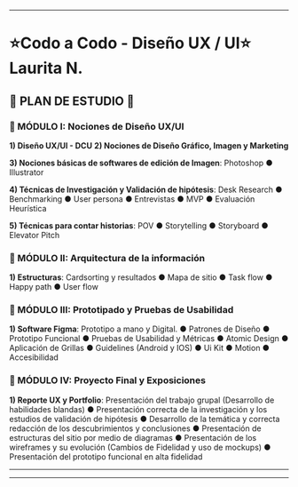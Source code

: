 

---

# :star:Codo a Codo - Diseño UX / UI:star: Laurita N. 


## 🚀 PLAN DE ESTUDIO  🚀

### :stars: MÓDULO I: Nociones de Diseño UX/UI

**1) Diseño UX/UI - DCU**
**2) Nociones de Diseño Gráfico, Imagen y Marketing**

**3) Nociones básicas de softwares de edición de Imagen**:  Photoshop ● Illustrator

**4) Técnicas de Investigación y Validación de hipótesis**:  Desk Research ● Benchmarking ● User persona ● Entrevistas ● MVP ● Evaluación Heurística

**5) Técnicas para contar historias**:  POV ● Storytelling ● Storyboard ● Elevator Pitch 

### :stars: MÓDULO II: Arquitectura de la información

**1) Estructuras**:  Cardsorting y resultados ● Mapa de sitio ● Task flow ● Happy path ● User flow

### :stars: MÓDULO III: Prototipado y Pruebas de Usabilidad

**1) Software Figma**:  Prototipo a mano y Digital. ● Patrones de Diseño ● Prototipo Funcional ● Pruebas de Usabilidad y Métricas ● Atomic Design ● Aplicación de Grillas ● Guidelines (Android y IOS) ● Ui Kit ● Motion ● Accesibilidad

### :stars: MÓDULO IV: Proyecto Final y Exposiciones

**1) Reporte UX y Portfolio**:  Presentación del trabajo grupal (Desarrollo de habilidades blandas) ● Presentación correcta de la investigación y los estudios de validación de hipótesis ● Desarrollo de la temática y correcta redacción de los descubrimientos y conclusiones ● Presentación de estructuras del sitio por medio de diagramas ● Presentación de los wireframes y su evolución (Cambios de Fidelidad y uso de mockups) ● Presentación del prototipo funcional en alta fidelidad 

---



---

